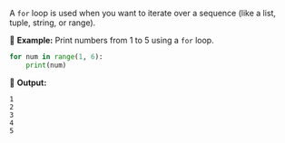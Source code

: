 A `for` loop is used when you want to iterate over a sequence (like a list, tuple, string, or range).  

🔹 **Example:** Print numbers from 1 to 5 using a `for` loop.  
```python
for num in range(1, 6):
    print(num)
```
🔹 **Output:**  
```
1  
2  
3  
4  
5  
```
